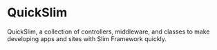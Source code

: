 # QuickSlim
QuickSlim, a collection of controllers, middleware, and classes to make developing apps and sites with Slim Framework quickly.
